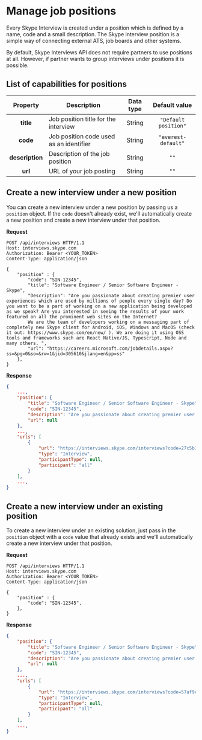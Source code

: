 # Manage job positions

Every Skype Interview is created under a position which is defined by a name, code and a small description. The Skype interview position is a simple way of connecting external ATS, job boards and other systems.

By default, Skype Interviews API does not require partners to use positions at all. However, if partner wants to group interviews under positions it is possible.

## List of capabilities for positions
|Property |	Description	| Data type |	Default value |
|:---------:|-------------|:---:|:---:|
|**title** | Job position title for the interview | String | `"Default position"` |
|**code** | Job position code used as an identifier | String | `"everest-default"` |
|**description** | Description of the job position | String | `""` |
|**url** | URL of your job posting | String | `""` |

## Create a new interview under a new position
You can create a new interview under a new position by passing us a `position` object. If the `code` doesn't already exist, we'll automatically create a new position and create a new interview under that position.

**Request**
```http
POST /api/interviews HTTP/1.1
Host: interviews.skype.com
Authorization: Bearer <YOUR_TOKEN>
Content-Type: application/json

{
	"position" : {
		"code": "SIN-12345",
		"title": "Software Engineer / Senior Software Engineer - Skype",
		"Description": "Are you passionate about creating premier user experiences which are used by millions of people every single day? Do you want to be a part of working on a new application being developed as we speak? Are you interested in seeing the results of your work featured on all the prominent web sites on the Internet?
		We are the team of developers working on a messaging part of completely new Skype client for Android, iOS, Windows and MacOS (check it out: https://www.skype.com/en/new/ ). We are doing it using OSS tools and frameworks such are React Native/JS, Typescript, Node and many others. ",
		"url": "https://careers.microsoft.com/jobdetails.aspx?ss=&pg=0&so=&rw=1&jid=305610&jlang=en&pp=ss"
	},
}
```

**Response**
```json
{
    ...,
    "position": {
        "title": "Software Engineer / Senior Software Engineer - Skype",
        "code": "SIN-12345",
        "description": "Are you passionate about creating premier user experiences which are used by millions of people every single day? Do you want to be a part of working on a new application being developed as we speak? Are you interested in seeing the results of your work featured on all the prominent web sites on the Internet?\n\t\tWe are the team of developers working on a messaging part of completely new Skype client for Android, iOS, Windows and MacOS (check it out: https://www.skype.com/en/new/ ). We are doing it using OSS tools and frameworks such are React Native/JS, Typescript, Node and many others. ",
        "url": null
    },
    ...,
    "urls": [
        {
            "url": "https://interviews.skype.com/interviews?code=27c5b1f3-d6de-47aa-bd72-27f73bef6acb-09888",
            "type": "Interview",
            "participantType": null,
            "participant": "all"
        }
    ],
    ...,
}
```

## Create a new interview under an existing position
To create a new interview under an existing solution, just pass in the `position` object with a `code` value that already exists and we'll automatically create a new interview under that position.

**Request**
```http
POST /api/interviews HTTP/1.1
Host: interviews.skype.com
Authorization: Bearer <YOUR_TOKEN>
Content-Type: application/json

{
	"position" : {
		"code": "SIN-12345",
	},
}
```

**Response**
```json
{
    "position": {
        "title": "Software Engineer / Senior Software Engineer - Skype",
        "code": "SIN-12345",
        "description": "Are you passionate about creating premier user experiences which are used by millions of people every single day? Do you want to be a part of working on a new application being developed as we speak? Are you interested in seeing the results of your work featured on all the prominent web sites on the Internet?\n\t\tWe are the team of developers working on a messaging part of completely new Skype client for Android, iOS, Windows and MacOS (check it out: https://www.skype.com/en/new/ ). We are doing it using OSS tools and frameworks such are React Native/JS, Typescript, Node and many others. ",
        "url": null
    },
    ...,
    "urls": [
        {
            "url": "https://interviews.skype.com/interviews?code=57af9c10-6bcb-4e72-b7b3-7d9f4687373a-06690",
            "type": "Interview",
            "participantType": null,
            "participant": "all"
        }
    ],
    ...,
}
```
